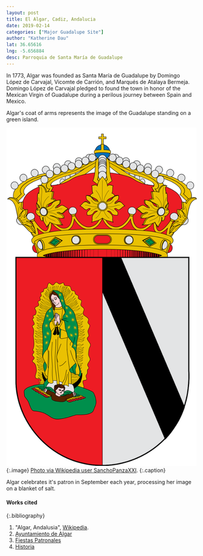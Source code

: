 ```yaml
---
layout: post
title: El Algar, Cadiz, Andalucia
date: 2019-02-14
categories: ["Major Guadalupe Site"]
author: "Katherine Dau"
lat: 36.65616
lng: -5.656884
desc: Parroquia de Santa María de Guadalupe
---
```

In 1773, Algar was founded as Santa María de Guadalupe by Domingo López de Carvajal, Vicomte de Carrión, and Marqués de Atalaya Bermeja. Domingo López de Carvajal pledged to found the town in honor of the Mexican Virgin of Guadalupe during a perilous journey between Spain and Mexico.

Algar's coat of arms represents the image of the Guadalupe standing on a green island.


![The Coat of Arms of Algar](images/algar-crest-guad.png)
   {:.image}
[Photo via Wikipedia user SanchoPanzaXXI](https://en.wikipedia.org/wiki/Algar,_Andalusia).
   {:.caption}

Algar celebrates it's patron in September each year, processing her image on a blanket of salt.

#### Works cited

{:.bibliography}
1. "Algar, Andalusia", [Wikipedia](https://en.wikipedia.org/wiki/Algar,_Andalusia).
2. [Ayuntamiento de Algar](https://www.algar.es/)
3. [Fiestas Patronales](https://www.algar.es/ocio/fiestas-patronales)
4. [Historia](https://www.algar.es/turismo/historia)
